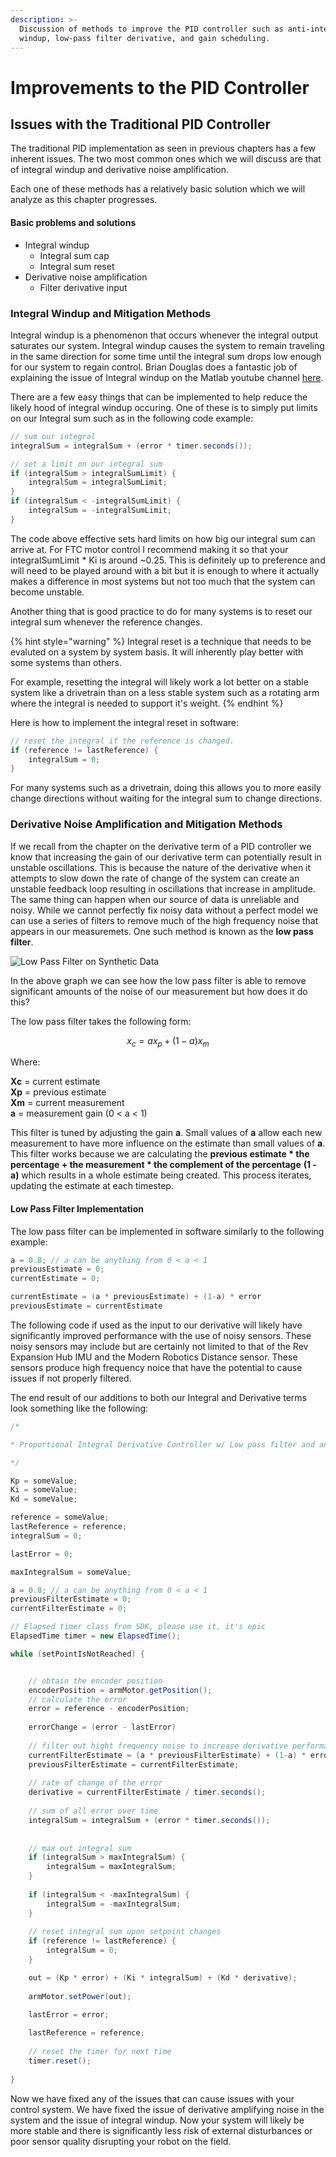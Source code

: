 ```yaml
---
description: >-
  Discussion of methods to improve the PID controller such as anti-integral
  windup, low-pass filter derivative, and gain scheduling.
---
```


# Improvements to the PID Controller

## Issues with the Traditional PID Controller

The traditional PID implementation as seen in previous chapters has a few inherent issues.  The two most common ones which we will discuss are that of integral windup and  derivative noise amplification. 

Each one of these methods has a relatively basic solution which we will analyze as this chapter progresses.

#### Basic problems and solutions 

* Integral windup
  * Integral sum cap
  * Integral sum reset
* Derivative noise amplification
  * Filter derivative input

### Integral Windup and Mitigation Methods 

Integral windup is a phenomenon that occurs whenever the integral output saturates our system.  Integral windup causes the system to remain traveling in the same direction for some time until the integral sum drops low enough for our system to regain control.  Brian Douglas does a fantastic job of explaining the issue of Integral windup on the Matlab youtube channel [here](https://youtu.be/NVLXCwc8HzM?t=201).    
  
There are a few easy things that can be implemented to help reduce the likely hood of integral windup occuring.  One of these is to simply put limits on our Integral sum such as in the following code example:

```java
// sum our integral
integralSum = integralSum + (error * timer.seconds());

// set a limit on our integral sum 
if (integralSum > integralSumLimit) {
    integralSum = integralSumLimit;
}
if (integralSum < -integralSumLimit) {
    integralSum = -integralSumLimit;
}

```

The code above effective sets hard limits on how big our integral sum can arrive at.  For FTC motor control I recommend making it so that your integralSumLimit \* Ki  is around ~0.25.  This is definitely up to preference and will need to be played around with a bit but it is enough to where it actually makes a difference in most systems but not too much that the system can become unstable. 

Another thing that is good practice to do for many systems is to reset our integral sum whenever the reference changes.  

{% hint style="warning" %}
Integral reset is a technique that needs to be evaluted on a system by system basis.  It will inherently play better with some systems than others.    
  
For example, resetting the integral will likely work a lot better on a stable system like a drivetrain than on a less stable system such as a rotating arm where the integral is needed to support it's weight.
{% endhint %}

Here is how to implement the integral reset in software:

```java
// reset the integral if the reference is changed. 
if (reference != lastReference) {
    integralSum = 0;
}
```

For many systems such as a drivetrain, doing this allows you to more easily change directions without waiting for the integral sum to change directions.  

### Derivative Noise Amplification and Mitigation Methods

If we recall from the chapter on the derivative term of a PID controller we know that increasing the gain  of our derivative term can potentially result in unstable oscillations.  This is because the nature of the derivative when it attempts to slow down the rate of change of the system can create an unstable feedback loop resulting in oscillations that increase in amplitude.  The same thing can happen when our source of data is unreliable and noisy.  While we cannot perfectly fix noisy data without a perfect model we can use a series of filters to remove much of the high frequency noise that appears in our measuremets.  One such method is known as the **low pass filter**.  
  


![Low Pass Filter on Synthetic Data](.gitbook/assets/example-of-low-pass-filter-but-really-cute-and-i-figured-out-how-to-make-the-thing-big.png)

In the above graph we can see how the low pass filter is able to remove significant amounts of the noise  of our measurement but how does it do this?

The low pass filter takes the following form: 

$$
x_c=ax_p+(1-a)x_m
$$

Where:

**Xc** = current estimate  
**Xp** = previous estimate  
**Xm** = current measurement  
**a** = measurement gain \(0 &lt; a &lt; 1\)

This filter is tuned by adjusting the gain **a**.  Small values of **a** allow each new measurement to have more influence on the estimate than small values of **a**.  This filter works because we are calculating the **previous estimate \* the percentage + the measurement \* the complement of the percentage** **\(1 - a\)**  which results in a whole estimate being created.  This process iterates, updating the estimate at each timestep.  

#### Low Pass Filter Implementation 

The low pass filter can be implemented in software similarly to the following example:

```java
a = 0.8; // a can be anything from 0 < a < 1
previousEstimate = 0;
currentEstimate = 0;

currentEstimate = (a * previousEstimate) + (1-a) * error
previousEstimate = currentEstimate 
```

The following code if used as the input to our derivative will likely have significantly improved performance with the use of noisy sensors.  These noisy sensors may include but are certainly not limited to that of the Rev Expansion Hub IMU and the Modern Robotics Distance sensor.  These sensors produce high frequency noice that have the potential to cause issues if not properly filtered.    
  
The end result of our additions to both our Integral and Derivative terms look something like the following:

```java
/*

* Proportional Integral Derivative Controller w/ Low pass filter and anti-windup

*/

Kp = someValue;
Ki = someValue;
Kd = someValue;

reference = someValue;
lastReference = reference; 
integralSum = 0;

lastError = 0; 

maxIntegralSum = someValue; 

a = 0.8; // a can be anything from 0 < a < 1
previousFilterEstimate = 0; 
currentFilterEstimate = 0;

// Elapsed timer class from SDK, please use it, it's epic
ElapsedTime timer = new ElapsedTime();

while (setPointIsNotReached) {


    // obtain the encoder position 
    encoderPosition = armMotor.getPosition();
    // calculate the error 
    error = reference - encoderPosition;
    
    errorChange = (error - lastError)
    
    // filter out hight frequency noise to increase derivative performance
    currentFilterEstimate = (a * previousFilterEstimate) + (1-a) * errorChange; 
    previousFilterEstimate = currentFilterEstimate;
    
    // rate of change of the error 
    derivative = currentFilterEstimate / timer.seconds();
    
    // sum of all error over time
    integralSum = integralSum + (error * timer.seconds());
    
    
    // max out integral sum 
    if (integralSum > maxIntegralSum) {
        integralSum = maxIntegralSum;
    }
    
    if (integralSum < -maxIntegralSum) {
        integralSum = -maxIntegralSum;
    }
    
    // reset integral sum upon setpoint changes
    if (reference != lastReference) {
        integralSum = 0;
    }

    out = (Kp * error) + (Ki * integralSum) + (Kd * derivative);        
            
    armMotor.setPower(out);

    lastError = error; 
    
    lastReference = reference; 
    
    // reset the timer for next time 
    timer.reset();
    
}
```

Now we have fixed any of the issues that can cause issues with your control system.  We have fixed the issue of derivative amplifying noise in the system and the issue of integral windup.  Now your system will likely be more stable and there is significantly less risk of external disturbances or poor sensor quality disrupting your robot on the field.  

